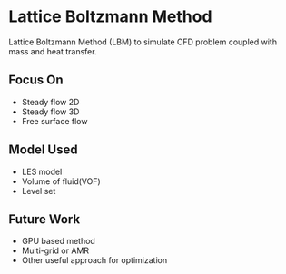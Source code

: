 # Lattice Boltzmann Method
Lattice Boltzmann Method (LBM) to simulate CFD problem coupled with mass and heat transfer.
## Focus On
- Steady flow 2D
- Steady flow 3D
- Free surface flow
## Model Used
- LES model
- Volume of fluid(VOF)
- Level set 
## Future Work
- GPU based method
- Multi-grid or AMR
- Other useful approach for optimization 
